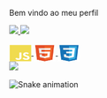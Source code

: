  Bem vindo ao meu perfil
 
 <div>
   <a href="https://github.com/PauloEduChikalski">
   <img height="180em" src="https://github-readme-stats.vercel.app/api?username=PauloEduChikalski&show_icons=true&theme=onedark&include_all_commits=true&count_private=true"/>
   <img height="180em" src="https://github-readme-stats.vercel.app/api/top-langs/?username=PauloEduChikalski&layout=compact&langs_count=6&theme=onedark"/>
</div>
 
<div style="display: inline_block"><br>
  <img align="center" alt="Js" height="30" width="40" src="https://raw.githubusercontent.com/devicons/devicon/master/icons/javascript/javascript-plain.svg">
  <img align="center" alt="HTML" height="30" width="40" src="https://raw.githubusercontent.com/devicons/devicon/master/icons/html5/html5-original.svg">
  <img align="center" alt="CSS" height="30" width="40" src="https://raw.githubusercontent.com/devicons/devicon/master/icons/css3/css3-original.svg">
</div>

<div>
   <a href="https://www.linkedin.com/in/paulo-eduardo-da-silva-chikalski-467275248/" target="_blank"><img src="https://img.shields.io/badge/-LinkedIn-%230077B5?     style=for-  the-badge&logo=linkedin&logoColor=white" target="_blank"></a>
</div>
 
 
 
 
  ![Snake animation](https://github.com/PauloEduChikalski/PauloEduChikalski/blob/output/github-contribution-grid-snake.svg)
